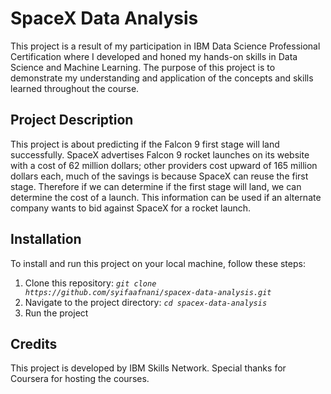 # SpaceX Data Analysis

This project is a result of my participation in IBM Data Science Professional Certification where I developed and honed my hands-on skills in Data Science and Machine Learning. The purpose of this project is to demonstrate my understanding and application of the concepts and skills learned throughout the course.

## Project Description
This project is about predicting if the Falcon 9 first stage will land successfully. SpaceX advertises Falcon 9 rocket launches on its website with a cost of 62 million dollars; other providers cost upward of 165 million dollars each, much of the savings is because SpaceX can reuse the first stage. Therefore if we can determine if the first stage will land, we can determine the cost of a launch. This information can be used if an alternate company wants to bid against SpaceX for a rocket launch.

## Installation
To install and run this project on your local machine, follow these steps:
1. Clone this repository: *`git clone https://github.com/syifaafnani/spacex-data-analysis.git`*
2. Navigate to the project directory: *`cd spacex-data-analysis`*
3. Run the project

## Credits
This project is developed by IBM Skills Network. Special thanks for Coursera for hosting the courses.
